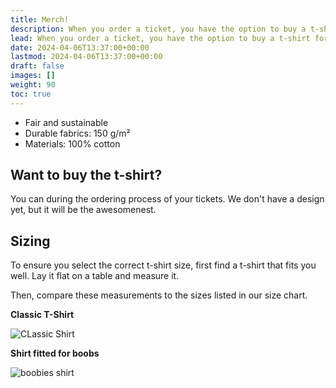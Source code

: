 ```yaml
---
title: Merch!
description: When you order a ticket, you have the option to buy a t-shirt for 25€.
lead: When you order a ticket, you have the option to buy a t-shirt for 25€.
date: 2024-04-06T13:37:00+00:00
lastmod: 2024-04-06T13:37:00+00:00
draft: false
images: []
weight: 90
toc: true
---
```

* Fair and sustainable
* Durable fabrics: 150 g/m²
* Materials: 100% cotton 

## Want to buy the t-shirt? 

You can during the ordering process of your tickets. We don't have a design yet, but it will be the awesomenest.

## Sizing

To ensure you select the correct t-shirt size, first find a t-shirt that fits you well. Lay it flat on a table and measure it. 

Then, compare these measurements to the sizes listed in our size chart.

**Classic T-Shirt**

![CLassic Shirt](/images/m-size.png)

**Shirt fitted for boobs**

![boobies shirt](/images/f-size.png)
